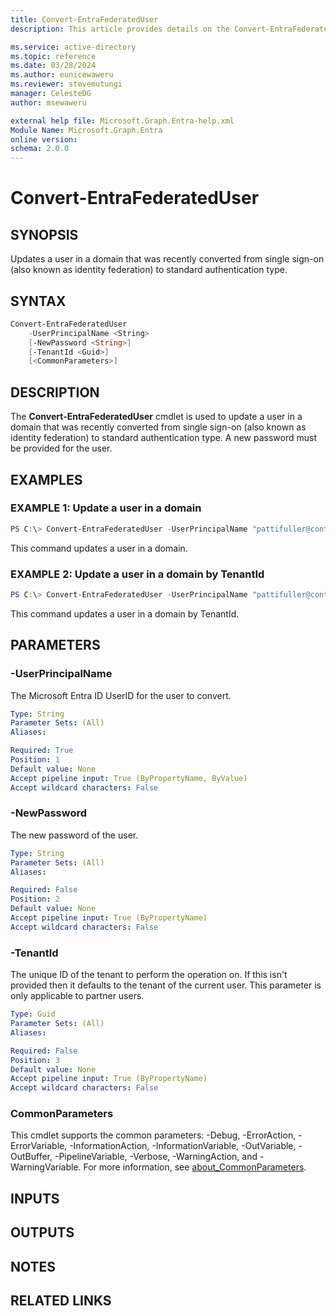 ```yaml
---
title: Convert-EntraFederatedUser
description: This article provides details on the Convert-EntraFederatedUser command.

ms.service: active-directory
ms.topic: reference
ms.date: 03/28/2024
ms.author: eunicewaweru
ms.reviewer: stevemutungi
manager: CelesteDG
author: msewaweru

external help file: Microsoft.Graph.Entra-help.xml
Module Name: Microsoft.Graph.Entra
online version:
schema: 2.0.0
---
```


# Convert-EntraFederatedUser

## SYNOPSIS
Updates a user in a domain that was recently converted from single sign-on (also known as identity federation) to standard authentication type.

## SYNTAX

```powershell
Convert-EntraFederatedUser
    -UserPrincipalName <String>
    [-NewPassword <String>]
    [-TenantId <Guid>]
    [<CommonParameters>]
```

## DESCRIPTION
The **Convert-EntraFederatedUser** cmdlet is used to update a user in a domain that was recently converted from single sign-on (also known as identity federation) to standard authentication type. A new password must be provided for the user.

## EXAMPLES

### EXAMPLE 1: Update a user in a domain
```powershell
PS C:\> Convert-EntraFederatedUser -UserPrincipalName "pattifuller@contoso.com"
```

This command updates a user in a domain.

### EXAMPLE 2: Update a user in a domain by TenantId
```powershell
PS C:\> Convert-EntraFederatedUser -UserPrincipalName "pattifuller@contoso.com" -TenantId "d5aec55f-2d12-4442-8d2f-ccca95d4390e"
```

This command updates a user in a domain by TenantId.

## PARAMETERS

### -UserPrincipalName
The Microsoft Entra ID UserID for the user to convert.

```yaml
Type: String
Parameter Sets: (All)
Aliases:

Required: True
Position: 1
Default value: None
Accept pipeline input: True (ByPropertyName, ByValue)
Accept wildcard characters: False
```

### -NewPassword
The new password of the user.

```yaml
Type: String
Parameter Sets: (All)
Aliases:

Required: False
Position: 2
Default value: None
Accept pipeline input: True (ByPropertyName)
Accept wildcard characters: False
```

### -TenantId
The unique ID of the tenant to perform the operation on. 
If this isn't provided then it defaults to the tenant of the current user. 
This parameter is only applicable to partner users.

```yaml
Type: Guid
Parameter Sets: (All)
Aliases:

Required: False
Position: 3
Default value: None
Accept pipeline input: True (ByPropertyName)
Accept wildcard characters: False
```

### CommonParameters
This cmdlet supports the common parameters: -Debug, -ErrorAction, -ErrorVariable, -InformationAction, -InformationVariable, -OutVariable, -OutBuffer, -PipelineVariable, -Verbose, -WarningAction, and -WarningVariable. For more information, see [about_CommonParameters](https://go.microsoft.com/fwlink/?LinkID=113216).

## INPUTS

## OUTPUTS

## NOTES

## RELATED LINKS
